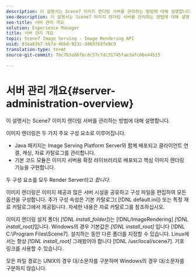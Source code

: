 ```yaml
---
description: 이 설명서는 Scene7 이미지 렌더링 서버를 관리하는 방법에 대해 설명합니다.
seo-description: 이 설명서는 Scene7 이미지 렌더링 서버를 관리하는 방법에 대해 설명합니다.
seo-title: 서버 관리 개요
solution: Experience Manager
title: 서버 관리 개요
topic: Scene7 Image Serving - Image Rendering API
uuid: 83aa83b7-bb7a-4bbd-923c-dd69763fe9c9
translation-type: tm+mt
source-git-commit: 7bc7b3a86fbcdc57cfdc31745fae3afc06e44b15

---
```



# 서버 관리 개요{#server-administration-overview}

이 설명서는 Scene7 이미지 렌더링 서버를 관리하는 방법에 대해 설명합니다.

이미지 렌더링은 두 가지 주요 구성 요소로 이루어집니다.

* Java 패키지는 Image Serving Platform Server와 함께 배포되고 클라이언트 연결, 캐싱, 자료 카탈로그를 관리합니다.
* 기본 코드 모듈은 이미지 서버용 확장 라이브러리로 배포되고 핵심 이미지 렌더링 기능을 구현합니다.

두 구성 요소를 모두 Render Server라고 *합니다*.

이미지 렌더링은 이미지 제공과 많은 서버 시설을 공유하고 구성 파일을 편집하여 모든 옵션을 구성합니다. 추가 구성 속성은 기본 카탈로그( [!DNL default.ini]) 또는 특정 재료 카탈로그에서 제공됩니다. 자세한 내용은 자료 카탈로그를 참조하십시오.

이미지 렌더링 설치 폴더( *[!DNL install_folder]*)는 [!DNL/ImageRendering] *[!DNL install_root]*&#x200B;입니다. Windows의 경우 기본값은 *[!DNL install_root]* 입니다 [!DNL C:\Program Files\Scene7]. 설치하는 동안 다른 폴더를 지정할 수 있습니다. Linux에서는 항상 *[!DNL install_root]* 그래왔어야 합니다 [!DNL /usr/local/scene7]. 기호 링크를 사용할 수 있습니다.

모든 파일 경로는 UNIX의 경우 대/소문자를 구분하며 Windows의 경우 대/소문자를 구분하지 않습니다.
